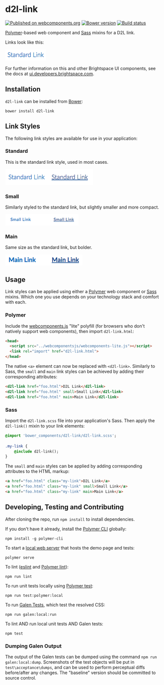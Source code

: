 # d2l-link
[![Published on webcomponents.org](https://img.shields.io/badge/webcomponents.org-published-blue.svg)](https://www.webcomponents.org/element/BrightspaceUI/link)
[![Bower version][bower-image]][bower-url]
[![Build status][ci-image]][ci-url]

[Polymer](https://www.polymer-project.org)-based web component and [Sass](http://sass-lang.com/) mixins for a D2L link.

Links look like this:

![example screenshot of link](/screenshots/overview.png?raw=true)

For further information on this and other Brightspace UI components, see the docs at [ui.developers.brightspace.com](http://ui.developers.brightspace.com).

## Installation

`d2l-link` can be installed from [Bower][bower-url]:
```shell
bower install d2l-link
```

## Link Styles

The following link styles are available for use in your application:

### Standard

This is the standard link style, used in most cases.

![example screenshot of standard link](/screenshots/standard.png?raw=true)

### Small

Similarly styled to the standard link, but slightly smaller and more compact.

![example screenshot of small link](/screenshots/small.png?raw=true)

### Main

Same size as the standard link, but bolder.

![example screenshot of main link](/screenshots/main.png?raw=true)

## Usage

Link styles can be applied using either a [Polymer](https://www.polymer-project.org/) web component or [Sass](http://sass-lang.com/) mixins. Which one you use depends on your technology stack and comfort with each.

### Polymer

Include the [webcomponents.js](http://webcomponents.org/polyfills/) "lite" polyfill (for browsers who don't natively support web components), then import `d2l-link.html`:

```html
<head>
  <script src="../webcomponentsjs/webcomponents-lite.js"></script>
  <link rel="import" href="d2l-link.html">
</head>
```

The native `<a>` element can now be replaced with `<d2l-link>`. Similarly to Sass, the `small` and `main` link styles can be achieved by adding their corresponding attributes:

<!---
```
<custom-element-demo>
  <template>
    <script src="../webcomponentsjs/webcomponents-lite.js"></script>
    <link rel="import" href="../d2l-typography/d2l-typography.html">
    <link rel="import" href="d2l-link.html">
    <custom-style include="d2l-typography">
      <style is="custom-style" include="d2l-typography"></style>
    </custom-style>
    <style>
      html {
        font-size: 20px;
      }
      body {
        color: var(--d2l-color-ferrite);
        font-family: 'Lato', 'Lucida Sans Unicode', 'Lucida Grande', sans-serif;
        letter-spacing: 0.01rem;
        font-size: 0.95rem;
        font-weight: 400;
        line-height: 1.4rem;
      }
      d2l-link {
        display: inline-block;
        margin-right: 15px;
      }
    </style>
    <next-code-block></next-code-block>
  </template>
</custom-element-demo>
```
-->
```html
<d2l-link href="foo.html">D2L Link</d2l-link>
<d2l-link href="foo.html" small>Small Link</d2l-link>
<d2l-link href="foo.html" main>Main Link</d2l-link>
```

### Sass

Import the `d2l-link.scss` file into your application's Sass. Then apply the `d2l-link()` mixin to your link elements:

```sass
@import 'bower_components/d2l-link/d2l-link.scss';

.my-link {
	@include d2l-link();
}
```

The `small` and `main` styles can be applied by adding corresponding attributes to the HTML markup:

```html
<a href="foo.html" class="my-link">D2L Link</a>
<a href="foo.html" class="my-link" small>Small Link</a>
<a href="foo.html" class="my-link" main>Main Link</a>
```

## Developing, Testing and Contributing

After cloning the repo, run `npm install` to install dependencies.

If you don't have it already, install the [Polymer CLI](https://www.polymer-project.org/2.0/docs/tools/polymer-cli) globally:

```shell
npm install -g polymer-cli
```

To start a [local web server](https://www.polymer-project.org/2.0/docs/tools/polymer-cli-commands#serve) that hosts the demo page and tests:

```shell
polymer serve
```

To lint ([eslint](http://eslint.org/) and [Polymer lint](https://www.polymer-project.org/2.0/docs/tools/polymer-cli-commands#lint)):

```shell
npm run lint
```

To run unit tests locally using [Polymer test](https://www.polymer-project.org/2.0/docs/tools/polymer-cli-commands#tests):

```shell
npm run test:polymer:local
```

To run [Galen Tests](http://galenframework.com/), which test the resolved CSS:

```shell
npm run galen:local:run
```

To lint AND run local unit tests AND Galen tests:

```shell
npm test
```

### Dumping Galen Output

The output of the Galen tests can be dumped using the command `npm run galen:local:dump`. Screenshots of the test objects will be put in `test\acceptance\dumps`, and can be used to perform perceptual diffs before/after any changes. The  "baseline" version should be committed to source control.

[bower-url]: http://bower.io/search/?q=d2l-link
[bower-image]: https://badge.fury.io/bo/d2l-link.svg
[ci-image]: https://travis-ci.org/BrightspaceUI/link.svg?branch=master
[ci-url]: https://travis-ci.org/BrightspaceUI/link
